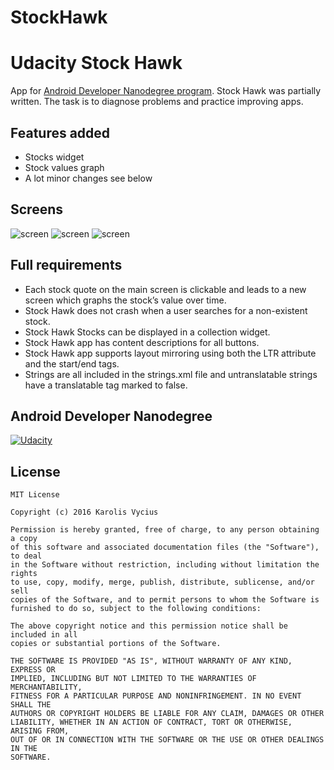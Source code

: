 # StockHawk
# Udacity Stock Hawk
App for [Android Developer Nanodegree program](https://www.udacity.com/course/android-developer-nanodegree--nd801). Stock Hawk was partially written. The task is to diagnose problems and practice improving apps. 

## Features added

* Stocks widget
* Stock values graph
* A lot minor changes see below


## Screens

![screen](https://cloud.githubusercontent.com/assets/3719141/14543503/1f7280de-029d-11e6-9613-a345002ddfcb.png)
![screen](https://cloud.githubusercontent.com/assets/3719141/14543504/1f968448-029d-11e6-8fc8-5496dd2b6b4e.png)
![screen](https://cloud.githubusercontent.com/assets/3719141/14543505/1f99ad6c-029d-11e6-8055-75f932fabbb7.png)

## Full requirements

* Each stock quote on the main screen is clickable and leads to a new screen which graphs the stock’s value over time.
* Stock Hawk does not crash when a user searches for a non-existent stock.
* Stock Hawk Stocks can be displayed in a collection widget.
* Stock Hawk app has content descriptions for all buttons.
* Stock Hawk app supports layout mirroring using both the LTR attribute and the start/end tags.
* Strings are all included in the strings.xml file and untranslatable strings have a translatable tag marked to false.

## Android Developer Nanodegree
[![Udacity](https://cloud.githubusercontent.com/assets/3719141/14508774/c7f6cbce-01d1-11e6-9daf-02bcd10b6400.jpeg)](https://www.udacity.com/course/android-developer-nanodegree--nd801)

## License

    MIT License

    Copyright (c) 2016 Karolis Vycius

    Permission is hereby granted, free of charge, to any person obtaining a copy
    of this software and associated documentation files (the "Software"), to deal
    in the Software without restriction, including without limitation the rights
    to use, copy, modify, merge, publish, distribute, sublicense, and/or sell
    copies of the Software, and to permit persons to whom the Software is
    furnished to do so, subject to the following conditions:

    The above copyright notice and this permission notice shall be included in all
    copies or substantial portions of the Software.

    THE SOFTWARE IS PROVIDED "AS IS", WITHOUT WARRANTY OF ANY KIND, EXPRESS OR
    IMPLIED, INCLUDING BUT NOT LIMITED TO THE WARRANTIES OF MERCHANTABILITY,
    FITNESS FOR A PARTICULAR PURPOSE AND NONINFRINGEMENT. IN NO EVENT SHALL THE
    AUTHORS OR COPYRIGHT HOLDERS BE LIABLE FOR ANY CLAIM, DAMAGES OR OTHER
    LIABILITY, WHETHER IN AN ACTION OF CONTRACT, TORT OR OTHERWISE, ARISING FROM,
    OUT OF OR IN CONNECTION WITH THE SOFTWARE OR THE USE OR OTHER DEALINGS IN THE
    SOFTWARE.
